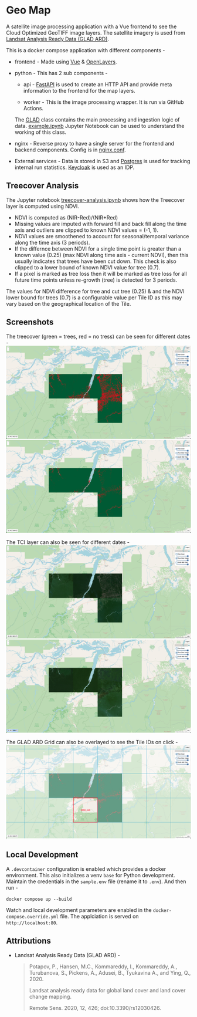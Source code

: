# Geo Map

A satellite image processing application with a Vue frontend to see the Cloud Optimized GeoTIFF image layers. The satellite imagery is used from [Landsat Analysis Ready Data (GLAD ARD)](https://glad.umd.edu/ard/home). 

This is a docker compose application with different components -

- frontend - Made using [Vue](https://vuejs.org/) & [OpenLayers](https://vue3openlayers.netlify.app/).

- python - This has 2 sub components -
  - api - [FastAPI](https://fastapi.tiangolo.com/) is used to create an HTTP API and provide meta information to the frontend for the map layers.

  - worker - This is the image processing wrapper. It is run via GitHub Actions.

  The [GLAD](lib/glad.py) class contains the main processing and ingestion logic of data. [example.ipynb](example.ipynb) Jupyter Notebook can be used to understand the working of this class.

- nginx - Reverse proxy to have a single server for the frontend and backend components. Config is in [nginx.conf](nginx.conf).

- External services - Data is stored in S3 and [Postgres](https://www.postgresql.org/) is used for tracking internal run statistics. [Keycloak](https://www.keycloak.org/) is used as an IDP.


## Treecover Analysis

The Jupyter notebook [treecover-analysis.ipynb](treecover-analysis.ipynb) shows how the Treecover layer is computed using NDVI.
- NDVI is computed as (NIR-Red)/(NIR+Red)
- Missing values are imputed with forward fill and back fill along the time axis and outliers are clipped to known NDVI values = (-1, 1).
- NDVI values are smoothened to account for seasonal/temporal variance along the time axis (3 periods).
- If the differnce between NDVI for a single time point is greater than a known value (0.25) (max NDVI along time axis - current NDVI), then this usually indicates that trees have been cut down. This check is also clipped to a lower bound of known NDVI value for tree (0.7).
- If a pixel is marked as tree loss then it will be marked as tree loss for all future time points unless re-growth (tree) is detected for 3 periods.

The values for NDVI difference for tree and cut tree (0.25) & and the NDVI lower bound for trees (0.7) is a configurable value per Tile ID as this may vary based on the geographical location of the Tile.


## Screenshots

The treecover (green = trees, red = no tress) can be seen for different dates -
![](docs/2025%20treecover.png)
![](docs/2000%20treecover.png)

The TCI layer can also be seen for different dates - 
![](docs/2025%20tci.png)
![](docs/2000%20tci.png)

The GLAD ARD Grid can also be overlayed to see the Tile IDs on click - 
![](docs/glad%20tile%20grid.png)


## Local Development

A `.devcontainer` configuration is enabled which provides a docker environment. This also initializes a venv `base` for Python development.
Maintain the credentials in the `sample.env` file (rename it to `.env`). And then run - 
```
docker compose up --build
``` 
Watch and local development parameters are enabled in the `docker-compose.override.yml` file. The applciation is served on `http://localhost:80`.


## Attributions

- Landsat Analysis Ready Data (GLAD ARD) -

  > Potapov, P., Hansen, M.C., Kommareddy, I., Kommareddy, A., Turubanova, S., Pickens, A., Adusei, B., Tyukavina A., and Ying, Q., 2020.
  > 
  > Landsat analysis ready data for global land cover and land cover change mapping.
  > 
  > Remote Sens. 2020, 12, 426; doi:10.3390/rs12030426.
